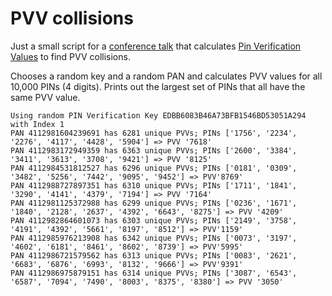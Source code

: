 # PVV collisions

Just a small script for a [conference talk](https://www.topconf.com/conference//topconf-tallinn-2017/talk/host-card-emulation-how-a-300-mobile-phone-can-do-what-a-0-3-payment-card-does/) that calculates [Pin Verification Values](https://www.ibm.com/support/knowledgecenter/en/SSLTBW_2.1.0/com.ibm.zos.v2r1.csfb400/csfb4za2598.htm) to find PVV collisions.

Chooses a random key and a random PAN and calculates PVV values for all 10,000 PINs (4 digits). Prints out the largest set of PINs that all have the same PVV value.

```
Using random PIN Verification Key EDBB6083B46A73BFB1546BD53051A294 with Index 1
PAN 4112981604239691 has 6281 unique PVVs; PINs ['1756', '2234', '2276', '4117', '4428', '5904'] => PVV '7618'
PAN 4112983172949359 has 6363 unique PVVs; PINs ['2600', '3384', '3411', '3613', '3708', '9421'] => PVV '8125'
PAN 4112984531812527 has 6296 unique PVVs; PINs ['0181', '0309', '3482', '5256', '7442', '9095', '9452'] => PVV'8769'
PAN 4112988727897351 has 6310 unique PVVs; PINs ['1711', '1841', '3290', '4141', '4379', '7194'] => PVV '7164'
PAN 4112981125372988 has 6299 unique PVVs; PINs ['0236', '1671', '1840', '2128', '2637', '4392', '6643', '8275'] => PVV '4209'
PAN 4112982864601073 has 6303 unique PVVs; PINs ['2149', '3758', '4191', '4392', '5661', '8197', '8512'] => PVV'1159'
PAN 4112985976213908 has 6342 unique PVVs; PINs ['0073', '3197', '4602', '6181', '8461', '8602', '8739'] => PVV'5995'
PAN 4112986721579562 has 6313 unique PVVs; PINs ['0083', '2621', '6683', '6876', '6993', '8132', '9666'] => PVV'9391'
PAN 4112986975879151 has 6314 unique PVVs; PINs ['3087', '6543', '6587', '7094', '7490', '8003', '8375', '8380'] => PVV '3050'
```
